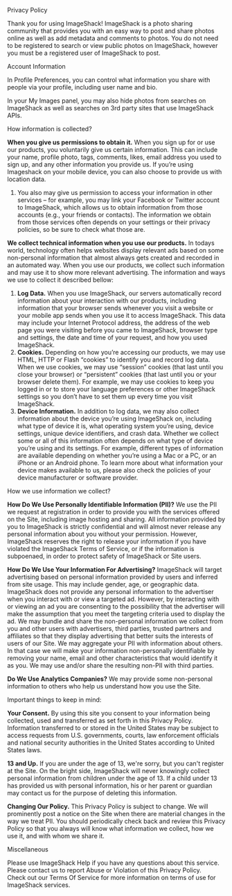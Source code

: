 Privacy Policy  

Thank you for using ImageShack! ImageShack is a photo sharing community that provides you with an easy way to post and share photos online as well as add metadata and comments to photos. You do not need to be registered to search or view public photos on ImageShack, however you must be a registered user of ImageShack to post.

Account Information

In Profile Preferences, you can control what information you share with people via your profile, including user name and bio.

In your My Images panel, you may also hide photos from searches on ImageShack as well as searches on 3rd party sites that use ImageShack APIs.

How information is collected?

**When you give us permissions to obtain it.** When you sign up for or use our products, you voluntarily give us certain information. This can include your name, profile photo, tags, comments, likes, email address you used to sign up, and any other information you provide us. If you’re using Imageshack on your mobile device, you can also choose to provide us with location data.

1.  You also may give us permission to access your information in other services – for example, you may link your Facebook or Twitter account to ImageShack, which allows us to obtain information from those accounts (e.g., your friends or contacts). The information we obtain from those services often depends on your settings or their privacy policies, so be sure to check what those are.

**We collect technical information when you use our products.** In todays world, technology often helps websites display relevant ads based on some non-personal information that almost always gets created and recorded in an automated way. When you use our products, we collect such information and may use it to show more relevant advertising. The information and ways we use to collect it described bellow:

1.  **Log Data.** When you use ImageShack, our servers automatically record information about your interaction with our products, including information that your browser sends whenever you visit a website or your mobile app sends when you use it to access ImageShack. This data may include your Internet Protocol address, the address of the web page you were visiting before you came to ImageShack, browser type and settings, the date and time of your request, and how you used ImageShack.
2.  **Cookies.** Depending on how you’re accessing our products, we may use HTML, HTTP or Flash “cookies” to identify you and record log data. When we use cookies, we may use “session” cookies (that last until you close your browser) or “persistent” cookies (that last until you or your browser delete them). For example, we may use cookies to keep you logged in or to store your language preferences or other ImageShack settings so you don’t have to set them up every time you visit ImageShack.
3.  **Device Information.** In addition to log data, we may also collect information about the device you’re using ImageShack on, including what type of device it is, what operating system you’re using, device settings, unique device identifiers, and crash data. Whether we collect some or all of this information often depends on what type of device you’re using and its settings. For example, different types of information are available depending on whether you’re using a Mac or a PC, or an iPhone or an Android phone. To learn more about what information your device makes available to us, please also check the policies of your device manufacturer or software provider.

How we use information we collect?

**How Do We Use Personally Identifiable Information (PII)?** We use the PII we request at registration in order to provide you with the services offered on the Site, including image hosting and sharing. All information provided by you to ImageShack is strictly confidential and will almost never release any personal information about you without your permission. However, ImageShack reserves the right to release your information if you have violated the ImageShack Terms of Service, or if the information is subpoenaed, in order to protect safety of ImageShack or Site users.

**How Do We Use Your Information For Advertising?** ImageShack will target advertising based on personal information provided by users and inferred from site usage. This may include gender, age, or geographic data. ImageShack does not provide any personal information to the advertiser when you interact with or view a targeted ad. However, by interacting with or viewing an ad you are consenting to the possibility that the advertiser will make the assumption that you meet the targeting criteria used to display the ad. We may bundle and share the non-personal information we collect from you and other users with advertisers, third parties, trusted partners and affiliates so that they display advertising that better suits the interests of users of our Site. We may aggregate your PII with information about others. In that case we will make your information non-personally identifiable by removing your name, email and other characteristics that would identify it as you. We may use and/or share the resulting non-PII with third parties.

**Do We Use Analytics Companies?** We may provide some non-personal information to others who help us understand how you use the Site.

Important things to keep in mind:

**Your Consent.** By using this site you consent to your information being collected, used and transferred as set forth in this Privacy Policy. Information transferred to or stored in the United States may be subject to access requests from U.S. governments, courts, law enforcement officials and national security authorities in the United States according to United States laws.

**13 and Up.** If you are under the age of 13, we're sorry, but you can't register at the Site. On the bright side, ImageShack will never knowingly collect personal information from children under the age of 13. If a child under 13 has provided us with personal information, his or her parent or guardian may contact us for the purpose of deleting this information.

**Changing Our Policy.** This Privacy Policy is subject to change. We will prominently post a notice on the Site when there are material changes in the way we treat PII. You should periodically check back and review this Privacy Policy so that you always will know what information we collect, how we use it, and with whom we share it.

Miscellaneous

Please use ImageShack Help if you have any questions about this service.  
Please contact us to report Abuse or Violation of this Privacy Policy.  
Check out our Terms Of Service for more information on terms of use for ImageShack services.